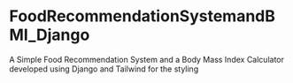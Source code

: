# FoodRecommendationSystemandBMI_Django
A Simple Food Recommendation System and a Body Mass Index Calculator developed using Django and Tailwind for the styling
